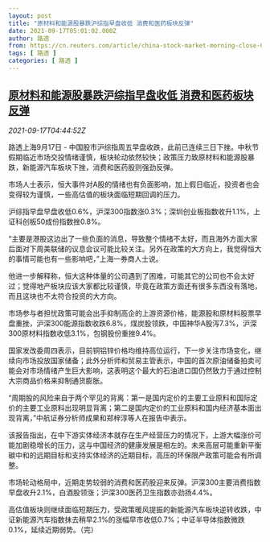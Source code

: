 ```yaml
---
layout: post
title: "原材料和能源股暴跌沪综指早盘收低 消费和医药板块反弹"
date: 2021-09-17T05:01:02.000Z
author: 路透
from: https://cn.reuters.com/article/china-stock-market-morning-close-0917-idCNKBS2GD0AE
tags: [ 路透 ]
categories: [ 路透 ]
---
```

<!--1631854862000-->
[原材料和能源股暴跌沪综指早盘收低 消费和医药板块反弹](https://cn.reuters.com/article/china-stock-market-morning-close-0917-idCNKBS2GD0AE)
------

<div>
<div><i>2021-09-17T04:44:52Z</i></div><p>路透上海9月17日 - 中国股市沪综指周五早盘收跌，此前已连续三日下挫。中秋节假期临近市场交投情绪谨慎，板块轮动依然较快；政策压力致原材料和能源股暴跌，新能源汽车板块下挫，消费和医药股则强劲反弹。</p><p>市场人士表示，恒大事件对A股的情绪也有负面影响，加上假日临近，投资者也会变得较为谨慎，一些高估值的板块面临短期回调的压力。</p><p>沪综指早盘早盘收低0.6%，沪深300指数涨0.3%；深圳创业板指数收升1.1%，上证科创板50成份指数挫0.8%。</p><p>“主要是港股这边出了一些负面的消息，导致整个情绪不太好，而且海外方面大家后面对下周美联储的议息会议可能比较关注。另外在政策的大方向上，我觉得恒大的事情可能也有一些影响吧，”上海一券商人士说。</p><p>他进一步解释称，恒大这种体量的公司遇到了困难，可能其它的公司也不会太好过；觉得地产板块应该大家都比较谨慎，毕竟在政策方面还有很多东西没有落地，而且这块也不太符合投资的大方向。</p><p>市场参与者担忧政策可能会出手抑制高企的上游资源价格，能源股和原材料股票早盘重挫，沪深300能源指数收跌6.8%，煤炭股领跌，中国神华A股泻7.3%，沪深300原材料指数收低3.1%，包钢股份重挫9.4%。 </p><p>国家发改委周四表示，目前铜铝锌价格均维持高位运行，下一步关注市场变化，继续向市场投放国家储备；此外分析师和贸易主管表示，中国的首次原油储备拍卖可能会对市场情绪产生巨大影响，这表明这个最大的石油进口国仍然致力于通过控制大宗商品价格来抑制通货膨胀。</p><p>“周期股的风险来自于两个罕见的背离：第一是国内定价的主要工业原料和国际定价的主要工业原料出现明显背离；第二是国内定价的工业原料和国内经济基本面出现背离，”中航证券分析师成果和郑梓淳等人在报告中表示。</p><p>该报告指出，在中下游实体经济本就存在生产经营压力的情况下，上游大幅涨价可能加剧稳增长的压力，这与中国经济的健康发展是相左的。未来高层可能重新平衡碳中和的远期目标和支持实体经济的近期目标，高压的环保限产政策可能会有所调整。</p><p>市场轮动格局中，近期走势较弱的消费和医药股迎来反弹。沪深300主要消费指数早盘收升2.1%，白酒股领涨；沪深300医药卫生指数亦劲扬4.4%。</p><p>高估值板块则继续面临短期压力，受政策暖风提振的新能源汽车板块逆转收跌，中证新能源汽车指数抹去稍早2.1%的涨幅早市收低0.7%；中证半导体指数微跌0.1%，延续近期弱势。（完）</p>
</div>
